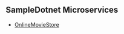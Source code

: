 ## SampleDotnet Microservices
- [OnlineMovieStore](https://github.com/msx752/sample-dotnet-projects/tree/master/SampleDotnet/Microservices/OnlineMovieStore)